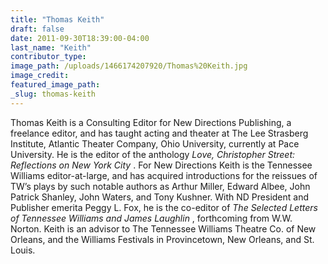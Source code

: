 ```yaml
---
title: "Thomas Keith"
draft: false
date: 2011-09-30T18:39:00-04:00
last_name: "Keith"
contributor_type:
image_path: /uploads/1466174207920/Thomas%20Keith.jpg
image_credit:
featured_image_path:
_slug: thomas-keith
---
```


Thomas Keith is a Consulting Editor for New Directions Publishing, a freelance editor, and has taught acting and theater at The Lee Strasberg Institute, Atlantic Theater Company, Ohio University, currently at Pace University. He is the editor of the anthology _Love, Christopher Street: Reflections on New York City_ . For New Directions Keith is the Tennessee Williams editor-at-large, and has acquired introductions for the reissues of TW’s plays by such notable authors as Arthur Miller, Edward Albee, John Patrick Shanley, John Waters, and Tony Kushner. With ND President and Publisher emerita Peggy L. Fox, he is the co-editor of _The Selected Letters of Tennessee Williams and James Laughlin_ , forthcoming from W.W. Norton. Keith is an advisor to The Tennessee Williams Theatre Co. of New Orleans, and the Williams Festivals in Provincetown, New Orleans, and St. Louis.

